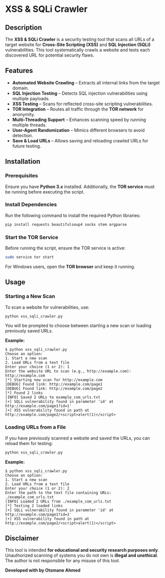 # XSS & SQLi Crawler

## Description
The **XSS & SQLi Crawler** is a security testing tool that scans all URLs of a target website for **Cross-Site Scripting (XSS)** and **SQL Injection (SQLi)** vulnerabilities. This tool systematically crawls a website and tests each discovered URL for potential security flaws.

## Features
- **Automated Website Crawling** – Extracts all internal links from the target domain.
- **SQL Injection Testing** – Detects SQL injection vulnerabilities using multiple payloads.
- **XSS Testing** – Scans for reflected cross-site scripting vulnerabilities.
- **TOR Integration** – Routes all traffic through the **TOR network** for anonymity.
- **Multi-Threading Support** – Enhances scanning speed by running multiple threads.
- **User-Agent Randomization** – Mimics different browsers to avoid detection.
- **Save & Load URLs** – Allows saving and reloading crawled URLs for future testing.

## Installation

### Prerequisites
Ensure you have **Python 3.x** installed. Additionally, the **TOR service** must be running before executing the script.

### Install Dependencies
Run the following command to install the required Python libraries:

```bash
pip install requests beautifulsoup4 socks stem argparse
```

### Start the TOR Service
Before running the script, ensure the TOR service is active:

```bash
sudo service tor start  
```

For Windows users, open the **TOR browser** and keep it running.

## Usage
### Starting a New Scan
To scan a website for vulnerabilities, use:

```bash
python xss_sqli_crawler.py
```

You will be prompted to choose between starting a new scan or loading previously saved URLs.

**Example:**
```
$ python xss_sqli_crawler.py
Choose an option:
1. Start a new scan
2. Load URLs from a text file
Enter your choice (1 or 2): 1
Enter the website URL to scan (e.g., http://example.com): http://example.com
[*] Starting new scan for http://example.com
[DEBUG] Found link: http://example.com/page1
[DEBUG] Found link: http://example.com/page2
[*] Found 2 links
[INFO] Saved 2 URLs to example_com_urls.txt
[+] SQLi vulnerability found in parameter 'id' at http://example.com/page1?id=1'
[+] XSS vulnerability found in path at http://example.com/page2/<script>alert(1)</script>
```

### Loading URLs from a File
If you have previously scanned a website and saved the URLs, you can reload them for testing:

```bash
python xss_sqli_crawler.py
```

**Example:**
```
$ python xss_sqli_crawler.py
Choose an option:
1. Start a new scan
2. Load URLs from a text file
Enter your choice (1 or 2): 2
Enter the path to the text file containing URLs: ./example_com_urls.txt
[INFO] Loaded 2 URLs from ./example_com_urls.txt
[*] Testing 2 loaded links
[+] SQLi vulnerability found in parameter 'id' at http://example.com/page1?id=1'
[+] XSS vulnerability found in path at http://example.com/page2/<script>alert(1)</script>
```

## Disclaimer
This tool is intended **for educational and security research purposes only**. Unauthorized scanning of systems you do not own is **illegal and unethical**. The author is not responsible for any misuse of this tool.


 **Developed with  by Otsmane Ahmed**  
